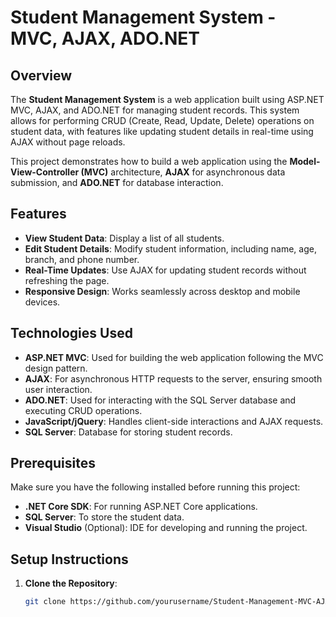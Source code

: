 # Student Management System - MVC, AJAX, ADO.NET

## Overview
The **Student Management System** is a web application built using ASP.NET MVC, AJAX, and ADO.NET for managing student records. This system allows for performing CRUD (Create, Read, Update, Delete) operations on student data, with features like updating student details in real-time using AJAX without page reloads.

This project demonstrates how to build a web application using the **Model-View-Controller (MVC)** architecture, **AJAX** for asynchronous data submission, and **ADO.NET** for database interaction.

## Features
- **View Student Data**: Display a list of all students.
- **Edit Student Details**: Modify student information, including name, age, branch, and phone number.
- **Real-Time Updates**: Use AJAX for updating student records without refreshing the page.
- **Responsive Design**: Works seamlessly across desktop and mobile devices.

## Technologies Used
- **ASP.NET MVC**: Used for building the web application following the MVC design pattern.
- **AJAX**: For asynchronous HTTP requests to the server, ensuring smooth user interaction.
- **ADO.NET**: Used for interacting with the SQL Server database and executing CRUD operations.
- **JavaScript/jQuery**: Handles client-side interactions and AJAX requests.
- **SQL Server**: Database for storing student records.

## Prerequisites
Make sure you have the following installed before running this project:
- **.NET Core SDK**: For running ASP.NET Core applications.
- **SQL Server**: To store the student data.
- **Visual Studio** (Optional): IDE for developing and running the project.

## Setup Instructions

1. **Clone the Repository**:
   ```bash
   git clone https://github.com/yourusername/Student-Management-MVC-AJAX-ADO.NET.git
